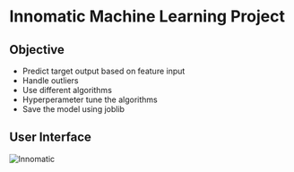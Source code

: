 # Innomatic Machine Learning Project

## Objective

* Predict target output based on feature input 
* Handle outliers
* Use different algorithms
* Hyperperameter tune the algorithms
* Save the model using joblib

## User Interface
![Innomatic](https://user-images.githubusercontent.com/66309302/229094894-f1c375b9-293b-41f4-90cc-93bb56550c8e.PNG)

